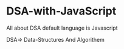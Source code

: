 # DSA-with-JavaScript
All about DSA default language is  Javascript

DSA=> Data-Structures And Algorithem <br/>
 <br/>
